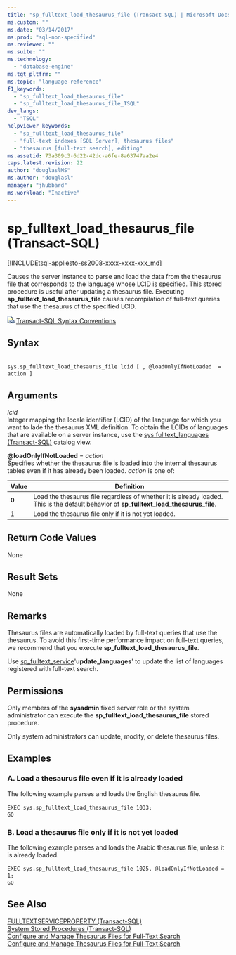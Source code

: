 ```yaml
---
title: "sp_fulltext_load_thesaurus_file (Transact-SQL) | Microsoft Docs"
ms.custom: ""
ms.date: "03/14/2017"
ms.prod: "sql-non-specified"
ms.reviewer: ""
ms.suite: ""
ms.technology: 
  - "database-engine"
ms.tgt_pltfrm: ""
ms.topic: "language-reference"
f1_keywords: 
  - "sp_fulltext_load_thesaurus_file"
  - "sp_fulltext_load_thesaurus_file_TSQL"
dev_langs: 
  - "TSQL"
helpviewer_keywords: 
  - "sp_fulltext_load_thesaurus_file"
  - "full-text indexes [SQL Server], thesaurus files"
  - "thesaurus [full-text search], editing"
ms.assetid: 73a309c3-6d22-42dc-a6fe-8a63747aa2e4
caps.latest.revision: 22
author: "douglaslMS"
ms.author: "douglasl"
manager: "jhubbard"
ms.workload: "Inactive"
---
```

# sp_fulltext_load_thesaurus_file (Transact-SQL)
[!INCLUDE[tsql-appliesto-ss2008-xxxx-xxxx-xxx_md](../../includes/tsql-appliesto-ss2008-xxxx-xxxx-xxx-md.md)]

  Causes the server instance to parse and load the data from the thesaurus file that corresponds to the language whose LCID is specified. This stored procedure is useful after updating a thesaurus file. Executing **sp_fulltext_load_thesaurus_file** causes recompilation of full-text queries that use the thesaurus of the specified LCID.  
  
 ![Topic link icon](../../database-engine/configure-windows/media/topic-link.gif "Topic link icon") [Transact-SQL Syntax Conventions](../../t-sql/language-elements/transact-sql-syntax-conventions-transact-sql.md)  
  
## Syntax  
  
```  
  
sys.sp_fulltext_load_thesaurus_file lcid [ , @loadOnlyIfNotLoaded  = action ]   
```  
  
## Arguments  
 *lcid*  
 Integer mapping the locale identifier (LCID) of the language for which you want to lade the thesaurus XML definition. To obtain the LCIDs of languages that are available on a server instance, use the [sys.fulltext_languages &#40;Transact-SQL&#41;](../../relational-databases/system-catalog-views/sys-fulltext-languages-transact-sql.md) catalog view.  
  
 **@loadOnlyIfNotLoaded** = *action*  
 Specifies whether the thesaurus file is loaded into the internal thesaurus tables even if it has already been loaded. *action* is one of:  
  
|Value|Definition|  
|-----------|----------------|  
|**0**|Load the thesaurus file regardless of whether it is already loaded. This is the default behavior of **sp_fulltext_load_thesaurus_file**.|  
|1|Load the thesaurus file only if it is not yet loaded.|  
  
## Return Code Values  
 None  
  
## Result Sets  
 None  
  
## Remarks  
 Thesaurus files are automatically loaded by full-text queries that use the thesaurus. To avoid this first-time performance impact on full-text queries, we recommend that you execute **sp_fulltext_load_thesaurus_file**.  
  
 Use [sp_fulltext_service](../../relational-databases/system-stored-procedures/sp-fulltext-service-transact-sql.md)'**update_languages**' to update the list of languages registered with full-text search.  
  
## Permissions  
 Only members of the **sysadmin** fixed server role or the system administrator can execute the **sp_fulltext_load_thesaurus_file** stored procedure.  
  
 Only system administrators can update, modify, or delete thesaurus files.  
  
## Examples  
  
### A. Load a thesaurus file even if it is already loaded  
 The following example parses and loads the English thesaurus file.  
  
```  
EXEC sys.sp_fulltext_load_thesaurus_file 1033;  
GO  
```  
  
### B. Load a thesaurus file only if it is not yet loaded  
 The following example parses and loads the Arabic thesaurus file, unless it is already loaded.  
  
```  
EXEC sys.sp_fulltext_load_thesaurus_file 1025, @loadOnlyIfNotLoaded = 1;  
GO  
```  
  
## See Also  
 [FULLTEXTSERVICEPROPERTY &#40;Transact-SQL&#41;](../../t-sql/functions/fulltextserviceproperty-transact-sql.md)   
 [System Stored Procedures &#40;Transact-SQL&#41;](../../relational-databases/system-stored-procedures/system-stored-procedures-transact-sql.md)   
 [Configure and Manage Thesaurus Files for Full-Text Search](../../relational-databases/search/configure-and-manage-thesaurus-files-for-full-text-search.md)   
 [Configure and Manage Thesaurus Files for Full-Text Search](../../relational-databases/search/configure-and-manage-thesaurus-files-for-full-text-search.md)  
  
  
